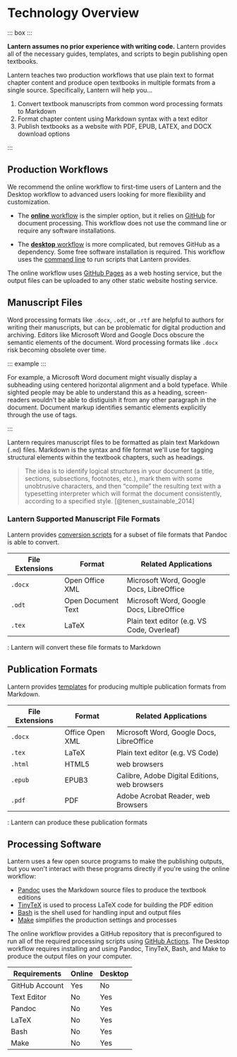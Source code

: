 # Technology Overview

::: box :::

**Lantern assumes no prior experience with writing code.** Lantern provides all of the necessary guides, templates, and scripts to begin publishing open textbooks.

Lantern teaches two production workflows that use plain text to format chapter content and produce open textbooks in multiple formats from a single source. Specifically, Lantern will help you...

1. Convert textbook manuscripts from common word processing formats to Markdown
2. Format chapter content using Markdown syntax with a text editor
3. Publish textbooks as a website with PDF, EPUB, LATEX, and DOCX download options

:::

## Production Workflows

We recommend the online workflow to first-time users of Lantern and the Desktop workflow to advanced users looking for more flexibility and customization.

- The [**online** workflow](#online-workflow) is the simpler option, but it relies on [GitHub](https://github.com/) for document processing. This workflow does not use the command line or require any software installations.

- The [**desktop** workflow](#desktop-workflow) is more complicated, but removes GitHub as a dependency. Some free software installation is required. This workflow uses the [command line](https://tutorial.djangogirls.org/en/intro_to_command_line/) to run scripts that Lantern provides.

The online workflow uses [GitHub Pages](https://pages.github.com/) as a web hosting service, but the output files can be uploaded to any other static website hosting service. 

## Manuscript Files

Word processing formats like `.docx`, `.odt`, or `.rtf` are helpful to authors for writing their manuscripts, but can be problematic for digital production and archiving. Editors like Microsoft Word and Google Docs obscure the semantic elements of the document. Word processing formats like `.docx` risk becoming obsolete over time. 

::: example :::

For example, a Microsoft Word document might visually display a subheading using centered horizontal alignment and a bold typeface. While sighted people may be able to understand this as a heading, screen-readers wouldn't be able to distiguish it from any other paragraph in the document. Document markup identifies semantic elements explicitly through the use of tags. 

:::

Lantern requires manuscript files to be formatted as plain text Markdown (`.md`) files. Markdown is the syntax and file format we'll use for tagging structural elements within the textbook chapters, such as headings.

> The idea is to identify logical structures in your document (a title, sections, subsections, footnotes, etc.), mark them with some unobtrusive characters, and then “compile” the resulting text with a typesetting interpreter which will format the document consistently, according to a specified style. [@tenen_sustainable_2014]

### Lantern Supported Manuscript File Formats

Lantern provides [conversion scripts](https://github.com/nulib-oer/lantern/blob/main/assets/scripts/preprocess.sh) for a subset of file formats that Pandoc is able to convert. 

| File Extensions | Format             | Related Applications                     |
|-----------------|--------------------|------------------------------------------|
| `.docx`         | Open Office XML    | Microsoft Word, Google Docs, LibreOffice |
| `.odt`          | Open Document Text | Microsoft Word, Google Docs, LibreOffice |
| `.tex`          | LaTeX              | Plain text editor (e.g. VS Code, Overleaf)     |

: Lantern will convert these file formats to Markdown

## Publication Formats

Lantern provides [templates](https://github.com/nulib-oer/lantern/tree/main/assets/templates) for producing multiple publication formats from Markdown.

| File Extensions | Format             | Related Applications                          |
|-----------------|--------------------|-----------------------------------------------|
| `.docx`         | Office Open XML    | Microsoft Word, Google Docs, LibreOffice      |
| `.tex`          | LaTeX              | Plain text editor (e.g. VS Code)              |
| `.html`         | HTML5              | web browsers                                  |
| `.epub`         | EPUB3              | Calibre, Adobe Digital Editions, web browsers |
| `.pdf`          | PDF                | Adobe Acrobat Reader, web Browsers            |

: Lantern can produce these publication formats

## Processing Software

Lantern uses a few open source programs to make the publishing outputs, but you won't interact with these programs directly if you're using the online workflow:

- [Pandoc](https://pandoc.org/) uses the Markdown source files to produce the textbook editions
- [TinyTeX](https://yihui.org/tinytex/) is used to process LaTeX code for building the PDF edition
- [Bash](https://www.gnu.org/software/bash/) is the shell used for handling input and output files
- [Make](https://www.gnu.org/software/make/) simplifies the production settings and processes

The online workflow provides a GitHub repository that is preconfigured to run all of the required processing scripts using [GitHub Actions](https://github.com/features/actions). The Desktop workflow requires installing and using Pandoc, TinyTeX, Bash, and Make to produce the output files on your computer.

| Requirements | Online | Desktop |
|-|-|-|
| GitHub Account | Yes | No |
| Text Editor | No | Yes |
| Pandoc | No | Yes |
| LaTeX | No | Yes |
| Bash | No | Yes |
| Make | No | Yes |